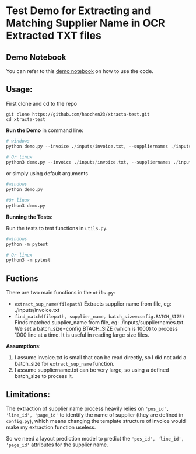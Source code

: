 # Test Demo for Extracting and Matching Supplier Name in OCR Extracted TXT files

## Demo Notebook

You can refer to this [demo notebook](https://colab.research.google.com/drive/10ckSJRa4o5f8ma_h4aF2Q1TCp28r9L4V?usp=sharing) on how to use the code.

## Usage:

First clone and cd to the repo
```
git clone https://github.com/haochen23/xtracta-test.git
cd xtracta-test
```

__Run the Demo__ in command line:

```python
# windows
python demo.py --invoice ./inputs/invoice.txt, --suppliernames ./inputs/suppliernames.txt

# Or linux
python3 demo.py --invoice ./inputs/invoice.txt, --suppliernames ./inputs/suppliernames.txt
```
or simply using default arguments

```python
#windows
python demo.py

#Or linux
python3 demo.py
```

__Running the Tests__:

Run the tests to test functions in `utils.py`.
```python
#windows
python -m pytest

# Or linux
python3 -m pytest
```

## Fuctions

There are two main functions in the `utils.py`:
- `extract_sup_name(filepath)` Extracts supplier name from file, eg: ./inputs/invoice.txt
- `find_match(filepath, supplier_name, batch_size=config.BATCH_SIZE)` Finds matched supplier_name from file, eg: ./inputs/suppliernames.txt. We set a batch_size=config.BTACH_SIZE (which is 1000) to process 1000 line at a time. It is useful in reading large size files.

__Assumptions__:
1. I assume invoice.txt is small that can be read directly, so I did not add a batch_size for `extract_sup_name` function.
2. I assume suppliername.txt can be very large, so using a defined batch_size to process it.

## Limitations:
The extraction of supplier name process heavily relies on `'pos_id', 'line_id', 'page_id'` to identify the name of supplier (they are defined in `config.py`), which means changing the template structure of invoice would make my extraction function useless.

So we need a layout prediction model to predict the `'pos_id', 'line_id', 'page_id'` attributes for the supplier name.